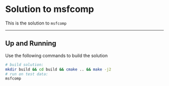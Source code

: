 # Solution to msfcomp

This is the solution to `msfcomp`

---

## Up and Running

Use the following commands to build the solution

```bash
# build solution:
mkdir build && cd build && cmake .. && make -j2
# run on test data:
msfcomp
```
